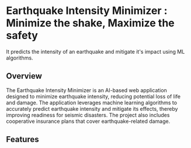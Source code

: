 # Earthquake Intensity Minimizer : **Minimize the shake, Maximize the safety**

It predicts the intensity of an earthquake and mitigate it's impact using ML algorithms.

## Overview

The Earthquake Intensity Minimizer is an AI-based web application designed to minimize earthquake intensity, reducing potential loss of life and damage. The application leverages machine learning algorithms to accurately predict earthquake intensity and mitigate its effects, thereby improving readiness for seismic disasters. The project also includes cooperative insurance plans that cover earthquake-related damage.

## Features
